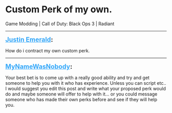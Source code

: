# Custom Perk of my own.
Game Modding | Call of Duty: Black Ops 3 | Radiant

---
<strong style="font-size: 1.4em;"><span style="text-decoration: underline;text-decoration-color: #34a7f9;"><span style="color:#34a7f9;">Justin Emerald</span></span>:</strong>

<p>How do i contract my own custom perk.</p>

---
<strong style="font-size: 1.4em;"><span style="text-decoration: underline;text-decoration-color: #34a7f9;"><span style="color:#34a7f9;">MyNameWasNobody</span></span>:</strong>

<p>Your best bet is to come up with a really good ability and try and get someone to help you with it who has experience. Unless you can script etc.. I would suggest you edit this post and write what your proposed perk would do and maybe someone will offer to help with it... or you could message someone who has made their own perks before and see if they will help you.</p>
